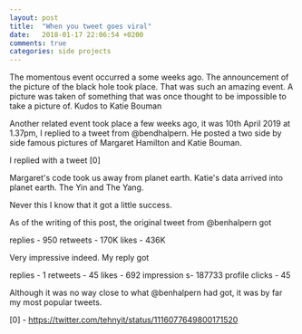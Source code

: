 ```yaml
---
layout: post
title:  "When you tweet goes viral"
date:   2018-01-17 22:06:54 +0200
comments: true
categories: side projects 
---
```


The momentous event occurred a some weeks ago. The announcement of the picture of the black hole took place. That was such an amazing event. A picture was taken of something that was once thought to be impossible to take a picture of. Kudos to Katie Bouman

Another related event took place a few weeks ago, it was 10th April 2019 at 1.37pm, I replied to a tweet from @bendhalpern. He posted a two side by side famous pictures of Margaret Hamilton and Katie Bouman.

I replied with a tweet [0]

 Margaret's code took us away from planet earth.
 Katie's data arrived into planet earth.
 The Yin and The Yang.

Never this I know that it got a little success.

As of the writing of this post, the original tweet from @benhalpern got

replies - 950
retweets - 170K
likes - 436K

Very impressive indeed. My reply got

replies - 1
retweets - 45
likes - 692
impression s- 187733
profile clicks - 45

Although it was no way close to what @benhalpern had got, it was by far my most popular tweets.


[0] - https://twitter.com/tehnyit/status/1116077649800171520